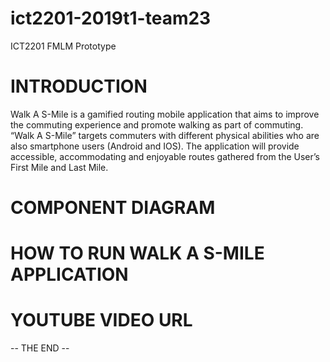 # ict2201-2019t1-team23
ICT2201 FMLM Prototype

# INTRODUCTION
Walk A S-Mile is a gamified routing mobile application that aims to improve the commuting experience and promote walking as part of commuting. “Walk A S-Mile” targets commuters with different physical abilities who are also smartphone users (Android and IOS). The application will provide accessible, accommodating and enjoyable routes gathered from the User’s First Mile and Last Mile.


# COMPONENT DIAGRAM


# HOW TO RUN WALK A S-MILE APPLICATION 


# YOUTUBE VIDEO URL


-- THE END --
